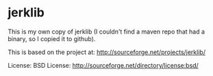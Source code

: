 jerklib
====

This is my own copy of jerklib (I couldn't find a maven repo that had a binary, so I copied it to github).

This is based on the project at:
http://sourceforge.net/projects/jerklib/


License:
BSD License: http://sourceforge.net/directory/license:bsd/
